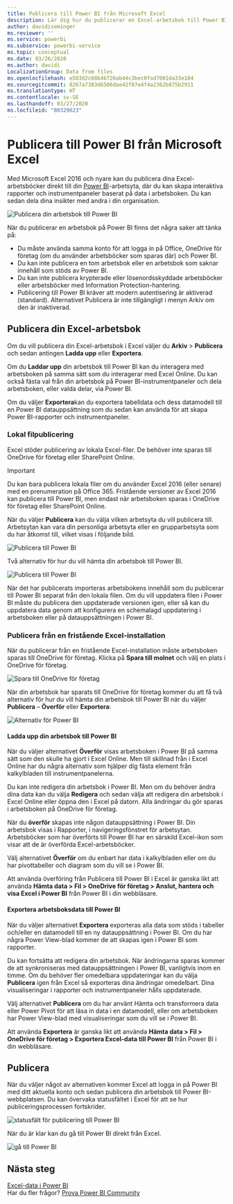 ```yaml
---
title: Publicera till Power BI från Microsoft Excel
description: Lär dig hur du publicerar en Excel-arbetsbok till Power BI-webbplatsen.
author: davidiseminger
ms.reviewer: ''
ms.service: powerbi
ms.subservice: powerbi-service
ms.topic: conceptual
ms.date: 03/26/2020
ms.author: davidi
LocalizationGroup: Data from files
ms.openlocfilehash: e503d2c68b4b726ab44c3bec0fad7001da33e184
ms.sourcegitcommit: 8267a7383d6506dae42f87e4f4a2362b875b2911
ms.translationtype: HT
ms.contentlocale: sv-SE
ms.lasthandoff: 03/27/2020
ms.locfileid: "80329623"
---
```

# <a name="publish-to-power-bi-from-microsoft-excel"></a>Publicera till Power BI från Microsoft Excel
Med Microsoft Excel 2016 och nyare kan du publicera dina Excel-arbetsböcker direkt till din [Power BI](https://powerbi.microsoft.com)-arbetsyta, där du kan skapa interaktiva rapporter och instrumentpaneler baserat på data i arbetsboken. Du kan sedan dela dina insikter med andra i din organisation.

![Publicera din arbetsbok till Power BI](media/service-publish-from-excel/pbi_uploadexport2.png)

När du publicerar en arbetsbok på Power BI finns det några saker att tänka på:

* Du måste använda samma konto för att logga in på Office, OneDrive för företag (om du använder arbetsböcker som sparas där) och Power BI.
* Du kan inte publicera en tom arbetsbok eller en arbetsbok som saknar innehåll som stöds av Power BI.
* Du kan inte publicera krypterade eller lösenordsskyddade arbetsböcker eller arbetsböcker med Information Protection-hantering.
* Publicering till Power BI kräver att modern autentisering är aktiverad (standard). Alternativet Publicera är inte tillgängligt i menyn Arkiv om den är inaktiverad.

## <a name="publish-your-excel-workbook"></a>Publicera din Excel-arbetsbok
Om du vill publicera din Excel-arbetsbok i Excel väljer du **Arkiv** > **Publicera** och sedan antingen **Ladda upp** eller **Exportera**.

Om du **Laddar upp** din arbetsbok till Power BI kan du interagera med arbetsboken på samma sätt som du interagerar med Excel Online. Du kan också fästa val från din arbetsbok på Power BI-instrumentpaneler och dela arbetsboken, eller valda delar, via Power BI.

Om du väljer **Exportera**kan du exportera tabelldata och dess datamodell till en Power BI datauppsättning som du sedan kan använda för att skapa Power BI-rapporter och instrumentpaneler.

### <a name="local-file-publishing"></a>Lokal filpublicering
Excel stöder publicering av lokala Excel-filer. De behöver inte sparas till OneDrive för företag eller SharePoint Online.

> [!IMPORTANT]
> Du kan bara publicera lokala filer om du använder Excel 2016 (eller senare) med en prenumeration på Office 365. Fristående versioner av Excel 2016 kan publicera till Power BI, men endast när arbetsboken sparas i OneDrive för företag eller SharePoint Online.
> 

När du väljer **Publicera** kan du välja vilken arbetsyta du vill publicera till. Arbetsytan kan vara din personliga arbetsyta eller en grupparbetsyta som du har åtkomst till, vilket visas i följande bild.

![Publicera till Power BI](media/service-publish-from-excel/pbi_choose_workspace.png)

Två alternativ för hur du vill hämta din arbetsbok till Power BI.

![Publicera till Power BI](media/service-publish-from-excel/pbi_uploadexport3.png)

När det har publicerats importeras arbetsbokens innehåll som du publicerar till Power BI separat från den lokala filen. Om du vill uppdatera filen i Power BI måste du publicera den uppdaterade versionen igen, eller så kan du uppdatera data genom att konfigurera en schemalagd uppdatering i arbetsboken eller på datauppsättningen i Power BI.

### <a name="publishing-from-a-standalone-excel-installation"></a>Publicera från en fristående Excel-installation
När du publicerar från en fristående Excel-installation måste arbetsboken sparas till OneDrive för företag. Klicka på **Spara till molnet** och välj en plats i OneDrive för företag.

![Spara till OneDrive för företag](media/service-publish-from-excel/pbi_savetoonedrive2.png)

När din arbetsbok har sparats till OneDrive för företag kommer du att få två alternativ för hur du vill hämta din arbetsbok till Power BI när du väljer **Publicera** – **Överför** eller **Exportera**:

![Alternativ för Power BI](media/service-publish-from-excel/pbi_uploadexport2.png)

#### <a name="upload-your-workbook-to-power-bi"></a>Ladda upp din arbetsbok till Power BI
När du väljer alternativet **Överför** visas arbetsboken i Power BI på samma sätt som den skulle ha gjort i Excel Online. Men till skillnad från i Excel Online har du några alternativ som hjälper dig fästa element från kalkylbladen till instrumentpanelerna.

Du kan inte redigera din arbetsbok i Power BI. Men om du behöver ändra dina data kan du välja **Redigera** och sedan välja att redigera din arbetsbok i Excel Online eller öppna den i Excel på datorn. Alla ändringar du gör sparas i arbetsboken på OneDrive för företag.

När du **överför** skapas inte någon datauppsättning i Power BI. Din arbetsbok visas i Rapporter, i navigeringsfönstret för arbetsytan. Arbetsböcker som har överförts till Power BI har en särskild Excel-ikon som visar att de är överförda Excel-arbetsböcker.

Välj alternativet **Överför** om du enbart har data i kalkylbladen eller om du har pivottabeller och diagram som du vill se i Power BI.

Att använda överföring från Publicera till Power BI i Excel är ganska likt att använda **Hämta data > Fil > OneDrive för företag > Anslut, hantera och visa Excel i Power BI** från Power BI i din webbläsare.

#### <a name="export-workbook-data-to-power-bi"></a>Exportera arbetsboksdata till Power BI
När du väljer alternativet **Exportera** exporteras alla data som stöds i tabeller och/eller en datamodell till en ny datauppsättning i Power BI. Om du har några Power View-blad kommer de att skapas igen i Power BI som rapporter.

Du kan fortsätta att redigera din arbetsbok. När ändringarna sparas kommer de att synkroniseras med datauppsättningen i Power BI, vanligtvis inom en timme. Om du behöver fler omedelbara uppdateringar kan du välja **Publicera** igen från Excel så exporteras dina ändringar omedelbart. Dina visualiseringar i rapporter och instrumentpaneler hålls uppdaterade.

Välj alternativet **Publicera** om du har använt Hämta och transformera data eller Power Pivot för att läsa in data i en datamodell, eller om arbetsboken har Power View-blad med visualiseringar som du vill se i Power BI.

Att använda **Exportera** är ganska likt att använda **Hämta data > Fil > OneDrive för företag > Exportera Excel-data till Power BI** från Power BI i din webbläsare.

## <a name="publishing"></a>Publicera
När du väljer något av alternativen kommer Excel att logga in på Power BI med ditt aktuella konto och sedan publicera din arbetsbok till Power BI-webbplatsen. Du kan övervaka statusfältet i Excel för att se hur publiceringsprocessen fortskrider.

![statusfält för publicering till Power BI](media/service-publish-from-excel/pbi_publishingstatus.png)

När du är klar kan du gå till Power BI direkt från Excel.

![gå till Power BI](media/service-publish-from-excel/pbi_gotopbi.png)

## <a name="next-steps"></a>Nästa steg
[Excel-data i Power BI](service-excel-workbook-files.md)  
Har du fler frågor? [Prova Power BI Community](https://community.powerbi.com/)

